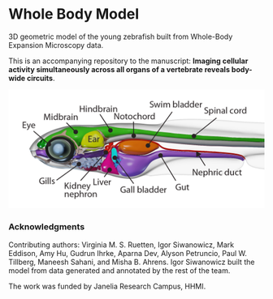 # Whole Body Model

3D geometric model of the young zebrafish built from Whole-Body Expansion Microscopy data. 

This is an accompanying repository to the manuscript: **Imaging cellular activity simultaneously across all organs of a vertebrate reveals body-wide circuits**.


![Whole Body Model](figures/model.png)



### Acknowledgments

Contributing authors: 
Virginia M. S. Ruetten, Igor Siwanowicz, Mark Eddison, Amy Hu, Gudrun Ihrke, Aparna Dev, Alyson Petruncio, Paul W. Tillberg, Maneesh Sahani, and Misha B. Ahrens. Igor Siwanowicz built the model from data generated and annotated by the rest of the team. 

The work was funded by Janelia Research Campus, HHMI.